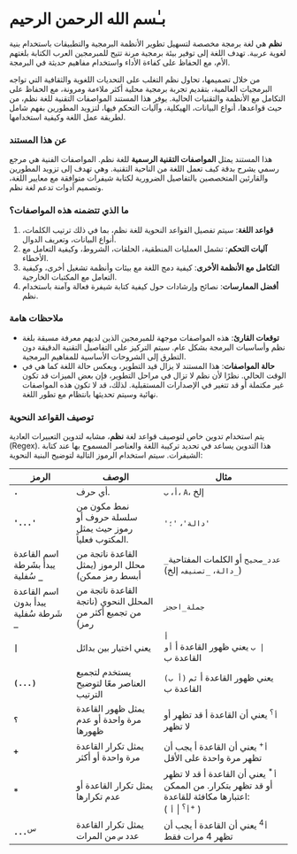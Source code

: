 # بـٰسم الله الرحمن الرحيم

**نظم** هي لغة برمجة مخصصة لتسهيل تطوير الأنظمة البرمجية والتطبيقات باستخدام بنية لغوية عربية. تهدف اللغة إلى توفير بيئة برمجية مرنة تتيح للمبرمجين العرب الكتابة بلغتهم الأم، مع الحفاظ على كفاءة الأداء واستخدام مفاهيم حديثة في البرمجة.

من خلال تصميمها، تحاول نظم التغلب على التحديات اللغوية والثقافية التي تواجه البرمجيات العالمية، بتقديم تجربة برمجية محلية أكثر ملاءمة ومرونة، مع الحفاظ على التكامل مع الأنظمة والتقنيات الحالية. يوفر هذا المستند المواصفات التقنية للغة نظم، من حيث قواعدها، أنواع البيانات، الهيكلية، وآليات التحكم فيها، لتزويد المطورين بفهم شامل لطريقة عمل اللغة وكيفية استخدامها.

### عن هذا المستند

هذا المستند يمثل **المواصفات التقنية الرسمية** للغة نظم. المواصفات الفنية هي مرجع رسمي يشرح بدقة كيف تعمل اللغة من الناحية التقنية. وهي تهدف إلى تزويد المطورين والقارئين المتخصصين بالتفاصيل الضرورية لكتابة شيفرات متوافقة مع معايير اللغة، وتصميم أدوات تدعم لغة نظم.

### ما الذي تتضمنه هذه المواصفات؟

1. **قواعد اللغة**: سيتم تفصيل القواعد النحوية للغة نظم، بما في ذلك ترتيب الكلمات، أنواع البيانات، وتعريف الدوال.
2. **آليات التحكم**: تشمل العمليات المنطقية، الحلقات، الشروط، وكيفية التعامل مع الأخطاء.
3. **التكامل مع الأنظمة الأخرى**: كيفية دمج اللغة مع بيئات وأنظمة تشغيل أخرى، وكيفية التعامل مع المكتبات الخارجية.
4. **أفضل الممارسات**: نصائح وإرشادات حول كيفية كتابة شيفرة فعالة وآمنة باستخدام نظم.

### ملاحظات هامة

- **توقعات القارئ**: هذه المواصفات موجهة للمبرمجين الذين لديهم معرفة مسبقة بلغة نظم وأساسيات البرمجة بشكل عام. سيتم التركيز على التفاصيل التقنية الدقيقة دون التطرق إلى الشروحات الأساسية للمفاهيم البرمجية.
- **حالة المواصفات**: هذا المستند لا يزال قيد التطوير، ويعكس حالة اللغة كما هي في الوقت الحالي. نظرًا لأن نظم لا تزال في مراحل التطوير، فإن بعض الميزات قد تكون غير مكتملة أو قد تتغير في الإصدارات المستقبلية. لذلك، قد لا تكون هذه المواصفات نهائية وسيتم تحديثها بانتظام مع تطور اللغة.

### توصيف القواعد النحوية

يتم استخدام تدوين خاص لتوصيف قواعد لغة **نظم**، مشابه لتدوين التعبيرات العادية (Regex). هذا التدوين يساعد في تحديد تركيبة اللغة والعناصر المسموح بها عند كتابة الشيفرات. سيتم استخدام الرموز التالية لتوضيح البنية النحوية:

| الرمز                                      | الوصف                                                       | مثال                                                                                                                                      |
| ------------------------------------------ | ----------------------------------------------------------- | ----------------------------------------------------------------------------------------------------------------------------------------- |
| **`.`**                                | أي حرف.     |`أ`، `ب`، `A`، إلخ
| **`'...'`**                                | نمط مكون من سلسلة حروف أو رموز حيث يمثل المكتوب فعلياً.     | `'دالة'`، `'؛'`                                                                                                                          |
| اسم القاعدة يبدأ بشَرطة سُفلية **`_`**     | القاعدة ناتجة من محلل الرموز (يمثل أبسط رمز ممكن)           | `_عدد_صحيح` أو الكلمات المفتاحية (`_دالة`، `_تصنيف`، إلخ)                                                                                 |
| اسم القاعدة يبدأ بدون شَرطة سُفلية **`_`** | القاعدة ناتجة من المحلل النحوي (ناتجة من تجميع أكثر من رمز) | `جملة_احجز`                                                                                                                               |
| **`\|`**                                   | يعني اختيار بين بدائل                                       | `أ                                                 \| ب` يعني ظهور القاعدة أ `أو` القاعدة ب                                               |
| **`(...)`**                                | يستخدم لتجميع العناصر معًا لتوضيح الترتيب                   | `(أ ب)` يعني ظهور القاعدة أ `ثم` القاعدة ب                                                                                                |
| **`؟`**                                    | يمثل ظهور القاعدة مرة واحدة أو عدم ظهورها                   | `أ`<sup>؟</sup> يعني أن القاعدة أ قد تظهر أو لا تظهر                                                                                      |
| **`+`**                                    | يمثل تكرار القاعدة مرة واحدة أو أكثر                        | `أ`<sup>+</sup> يعني أن القاعدة أ يجب أن تظهر مرة واحدة على الأقل                                                                         |
| **`*`**                                    | يمثل تكرار القاعدة أو عدم تكرارها                           | `أ`<sup>\*</sup> يعني أن القاعدة أ قد لا تظهر أو قد تظهر بتكرار. من الممكن اعتبارها مكافئة للقاعدة:<br>( `أ`<sup>؟</sup> \| `أ`<sup>+</sup> ) |
| **`...`**<sup>س</sup>| يمثل تكرار القاعدة عدد `س` من المرات | `أ`<sup>4</sup> يعني أن القاعدة أ يجب أن تظهر 4 مرات فقط |
